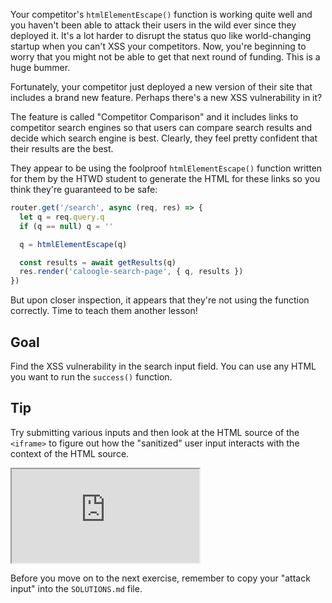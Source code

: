 Your competitor's `htmlElementEscape()` function is working quite well and you haven't been able to attack their users in the wild ever since they deployed it. It's a lot harder to disrupt the status quo like world-changing startup when you can't XSS your competitors. Now, you're beginning to worry that you might not be able to get that next round of funding. This is a huge bummer.

Fortunately, your competitor just deployed a new version of their site that includes a brand new feature. Perhaps there's a new XSS vulnerability in it?

The feature is called "Competitor Comparison" and it includes links to competitor search engines so that users can compare search results and decide which search engine is best. Clearly, they feel pretty confident that their results are the best.

They appear to be using the foolproof `htmlElementEscape()` function written for them by the HTWD student to generate the HTML for these links so you think they're guaranteed to be safe:

```js
router.get('/search', async (req, res) => {
  let q = req.query.q
  if (q == null) q = ''

  q = htmlElementEscape(q)

  const results = await getResults(q)
  res.render('caloogle-search-page', { q, results })
})
```

But upon closer inspection, it appears that they're not using the function correctly. Time to teach them another lesson!

## Goal

Find the XSS vulnerability in the search input field. You can use any HTML you want to run the `success()` function.

## Tip

Try submitting various inputs and then look at the HTML source of the `<iframe>` to figure out how the "sanitized" user input interacts with the context of the HTML source.

<iframe src='http://hackme.ifflaender-family.de:4100'></iframe>

Before you move on to the next exercise, remember to copy your "attack input" into the `SOLUTIONS.md` file.

